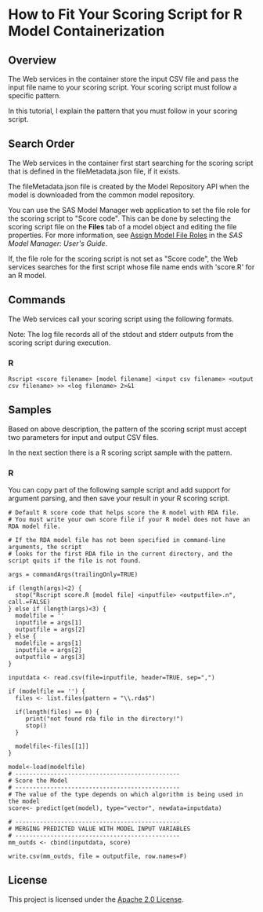 # How to Fit Your Scoring Script for R Model Containerization

## Overview
The Web services in the container store the input CSV file and pass the input file name to your scoring script. Your scoring script must follow a specific pattern. 

In this tutorial, I explain the pattern that you must follow in your scoring script.

## Search Order
The Web services in the container first start searching for the scoring script that is defined in the fileMetadata.json file, if it exists.

The fileMetadata.json file is created by the Model Repository API when the model is downloaded from the common model repository. 

You can use the SAS Model Manager web application to set the file role for the scoring script to "Score code". This can be done by selecting the scoring script file on the **Files** tab of a model object and editing the file properties. For more information, see [Assign Model File Roles](https://documentation.sas.com/?cdcId=mdlmgrcdc&cdcVersion=v_028&docsetId=mdlmgrug&docsetTarget=n026ttfq4xcn5an19dpfo4jcyuqz.htm#n1k0tfrt0d1dqtn1gvw5huqz7gpb) in the _SAS Model Manager: User's Guide_.

If, the file role for the scoring script is not set as "Score code", the Web services searches for the first script whose file name ends with 'score.R' for an R model.
    
## Commands
The Web services call your scoring script using the following formats. 

Note: The log file records all of the stdout and stderr outputs from the scoring script during execution.


### R
```
Rscript <score filename> [model filename] <input csv filename> <output csv filename> >> <log filename> 2>&1
```

## Samples
Based on above description, the pattern of the scoring script must accept two parameters for input and output CSV files. 

In the next section there is a R scoring script sample with the pattern.

### R
You can copy part of the following sample script and add support for argument parsing, and then save your result in your R scoring script.

```
# Default R score code that helps score the R model with RDA file.
# You must write your own score file if your R model does not have an RDA model file.

# If the RDA model file has not been specified in command-line arguments, the script
# looks for the first RDA file in the current directory, and the script quits if the file is not found.

args = commandArgs(trailingOnly=TRUE)

if (length(args)<2) {
  stop("Rscript score.R [model file] <inputfile> <outputfile>.n", call.=FALSE)
} else if (length(args)<3) {
  modelfile = ''
  inputfile = args[1]
  outputfile = args[2]
} else {
  modelfile = args[1]
  inputfile = args[2]
  outputfile = args[3]
}

inputdata <- read.csv(file=inputfile, header=TRUE, sep=",")

if (modelfile == '') {
  files <- list.files(pattern = "\\.rda$")

  if(length(files) == 0) {
     print("not found rda file in the directory!")
     stop()
  }

  modelfile<-files[[1]]
}

model<-load(modelfile)
# -----------------------------------------------
# Score the Model
# -----------------------------------------------
# The value of the type depends on which algorithm is being used in the model
score<- predict(get(model), type="vector", newdata=inputdata)

# -----------------------------------------------
# MERGING PREDICTED VALUE WITH MODEL INPUT VARIABLES
# -----------------------------------------------
mm_outds <- cbind(inputdata, score)

write.csv(mm_outds, file = outputfile, row.names=F)

```


## License

This project is licensed under the [Apache 2.0 License](../LICENSE).

